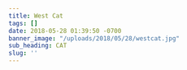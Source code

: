 ```yaml
---
title: West Cat
tags: []
date: 2018-05-28 01:39:50 -0700
banner_image: "/uploads/2018/05/28/westcat.jpg"
sub_heading: CAT
slug: ''
---
```

